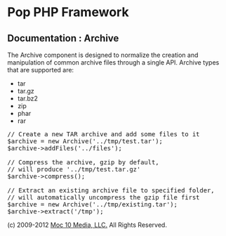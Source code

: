 Pop PHP Framework
=================

Documentation : Archive
-----------------------

The Archive component is designed to normalize the creation and manipulation of common archive files through a single API. Archive types that are supported are:

* tar
* tar.gz
* tar.bz2
* zip
* phar
* rar

<pre>
// Create a new TAR archive and add some files to it
$archive = new Archive('../tmp/test.tar');
$archive->addFiles('../files');

// Compress the archive, gzip by default,
// will produce '../tmp/test.tar.gz'
$archive->compress();

// Extract an existing archive file to specified folder,
// will automatically uncompress the gzip file first
$archive = new Archive('../tmp/existing.tar');
$archive->extract('/tmp');
</pre>

(c) 2009-2012 [Moc 10 Media, LLC.](http://www.moc10media.com) All Rights Reserved.
